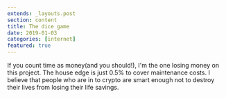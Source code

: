 ```yaml
---
extends: _layouts.post
section: content
title: The dice game
date: 2019-01-03
categories: [internet]
featured: true
---
```


If you count time as money(and you should!), I'm the one losing money on this project. The house edge is just 0.5% to cover maintenance costs. I believe that people who are in to crypto are smart enough not to destroy their lives from losing their life savings.